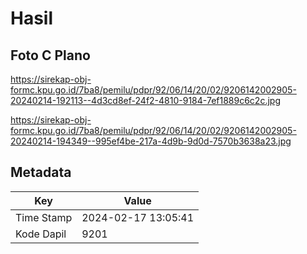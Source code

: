 # Hasil

## Foto C Plano

https://sirekap-obj-formc.kpu.go.id/7ba8/pemilu/pdpr/92/06/14/20/02/9206142002905-20240214-192113--4d3cd8ef-24f2-4810-9184-7ef1889c6c2c.jpg

https://sirekap-obj-formc.kpu.go.id/7ba8/pemilu/pdpr/92/06/14/20/02/9206142002905-20240214-194349--995ef4be-217a-4d9b-9d0d-7570b3638a23.jpg


## Metadata

| Key        | Value               |
| ---------- | ------------------- |
| Time Stamp | 2024-02-17 13:05:41 |
| Kode Dapil | 9201                |



